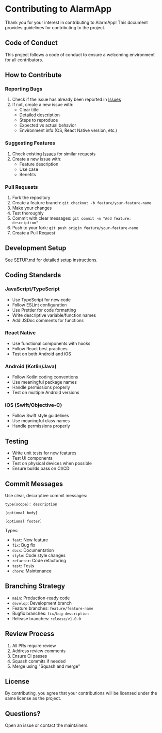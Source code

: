 # Contributing to AlarmApp

Thank you for your interest in contributing to AlarmApp! This document provides guidelines for contributing to the project.

## Code of Conduct

This project follows a code of conduct to ensure a welcoming environment for all contributors.

## How to Contribute

### Reporting Bugs

1. Check if the issue has already been reported in [Issues](../../issues)
2. If not, create a new issue with:
   - Clear title
   - Detailed description
   - Steps to reproduce
   - Expected vs actual behavior
   - Environment info (OS, React Native version, etc.)

### Suggesting Features

1. Check existing [Issues](../../issues) for similar requests
2. Create a new issue with:
   - Feature description
   - Use case
   - Benefits

### Pull Requests

1. Fork the repository
2. Create a feature branch: `git checkout -b feature/your-feature-name`
3. Make your changes
4. Test thoroughly
5. Commit with clear messages: `git commit -m "Add feature: description"`
6. Push to your fork: `git push origin feature/your-feature-name`
7. Create a Pull Request

## Development Setup

See [SETUP.md](SETUP.md) for detailed setup instructions.

## Coding Standards

### JavaScript/TypeScript

- Use TypeScript for new code
- Follow ESLint configuration
- Use Prettier for code formatting
- Write descriptive variable/function names
- Add JSDoc comments for functions

### React Native

- Use functional components with hooks
- Follow React best practices
- Test on both Android and iOS

### Android (Kotlin/Java)

- Follow Kotlin coding conventions
- Use meaningful package names
- Handle permissions properly
- Test on multiple Android versions

### iOS (Swift/Objective-C)

- Follow Swift style guidelines
- Use meaningful class names
- Handle permissions properly

## Testing

- Write unit tests for new features
- Test UI components
- Test on physical devices when possible
- Ensure builds pass on CI/CD

## Commit Messages

Use clear, descriptive commit messages:

```
type(scope): description

[optional body]

[optional footer]
```

Types:
- `feat`: New feature
- `fix`: Bug fix
- `docs`: Documentation
- `style`: Code style changes
- `refactor`: Code refactoring
- `test`: Tests
- `chore`: Maintenance

## Branching Strategy

- `main`: Production-ready code
- `develop`: Development branch
- Feature branches: `feature/feature-name`
- Bugfix branches: `fix/bug-description`
- Release branches: `release/v1.0.0`

## Review Process

1. All PRs require review
2. Address review comments
3. Ensure CI passes
4. Squash commits if needed
5. Merge using "Squash and merge"

## License

By contributing, you agree that your contributions will be licensed under the same license as the project.

## Questions?

Open an issue or contact the maintainers.
